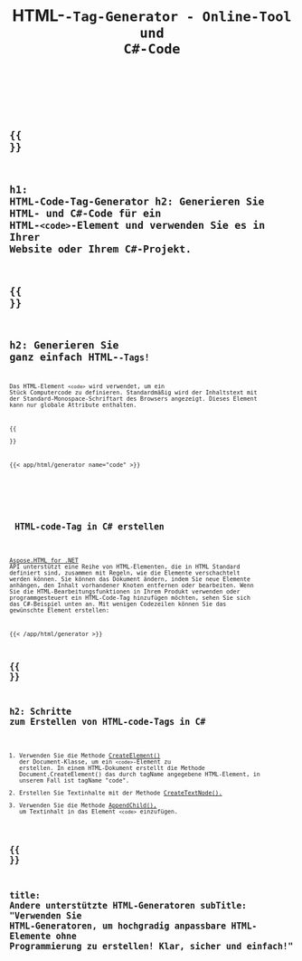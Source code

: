 ﻿---
translation: true
title: HTML-<code>-Tag-Generator - Online-Tool und C#-Code
template: /templates/_template-generators-child.md
description: Code HTML Generator erstellt ein HTML-code-Tag. Kopieren und verwenden Sie generierten HTML- und C#-Code in Ihrem eigenen Projekt!
url: /net/generators/code/
platformtag: net
family: html
generator: HTML-code-Tag-Generator
element: HTML-code-tag
tag: code
---

{{<section banner>}}
---
h1: HTML-Code-Tag-Generator
h2: Generieren Sie HTML- und C#-Code für ein HTML-`<code>`-Element und verwenden Sie es in Ihrer Website oder Ihrem C#-Projekt.
---

{{<section overview>}}
---
h2: Generieren Sie ganz einfach HTML-<code>-Tags!
---

Das HTML-Element `<code>` wird verwendet, um ein Stück Computercode zu definieren. Standardmäßig wird der Inhaltstext mit der Standard-Monospace-Schriftart des Browsers angezeigt. Dieses Element kann nur globale Attribute enthalten.

{{<section plugin>}}

{{< app/html/generator name="code" >}}

<br><br>
<h2> HTML-code-Tag in C# erstellen</h2>

[Aspose.HTML for .NET](/html/{{lang.url-fragment}}net/) API unterstützt eine Reihe von HTML-Elementen, die in HTML Standard definiert sind, zusammen mit Regeln, wie die Elemente verschachtelt werden können. Sie können das Dokument ändern, indem Sie neue Elemente anhängen, den Inhalt vorhandener Knoten entfernen oder bearbeiten. Wenn Sie die HTML-Bearbeitungsfunktionen in Ihrem Produkt verwenden oder programmgesteuert ein HTML-Code-Tag hinzufügen möchten, sehen Sie sich das C#-Beispiel unten an. Mit wenigen Codezeilen können Sie das gewünschte Element erstellen:

{{< /app/html/generator >}}

{{<section steps>}}
---
h2: Schritte zum Erstellen von HTML-code-Tags in C#
---

1. Verwenden Sie die Methode [CreateElement()](https://reference.aspose.com/html/net/aspose.html.dom/document/createelement/) der Document-Klasse, um ein `<code>`-Element zu erstellen. In einem HTML-Dokument erstellt die Methode Document.CreateElement() das durch tagName angegebene HTML-Element, in unserem Fall ist tagName "code".
2. Erstellen Sie Textinhalte mit der Methode [CreateTextNode().](https://reference.aspose.com/html/net/aspose.html.dom/document/createtextnode/)
3. Verwenden Sie die Methode [AppendChild(),](https://reference.aspose.com/html/net/aspose.html.dom/node/appendchild/) um Textinhalt in das Element `<code>` einzufügen.

{{<section other-generators>}}
---
title: Andere unterstützte HTML-Generatoren
subTitle: "Verwenden Sie HTML-Generatoren, um hochgradig anpassbare HTML-Elemente ohne Programmierung zu erstellen! Klar, sicher und einfach!"
---